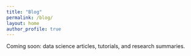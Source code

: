 ```yaml
---
title: "Blog"
permalink: /blog/
layout: home
author_profile: true
---
```


Coming soon: data science articles, tutorials, and research summaries.

